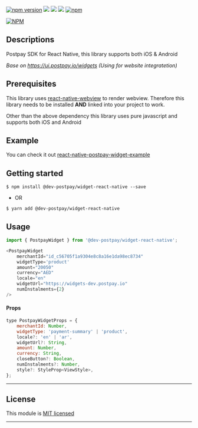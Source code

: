 
[![npm version](https://badge.fury.io/js/postpay-widget-react-native.svg)](https://badge.fury.io/js/postpay-widget-react-native) ![](https://img.shields.io/github/issues/postpayio/postpay-widget-react-native.svg) ![](https://img.shields.io/github/stars/postpayio/postpay-widget-react-native.svg) ![](https://img.shields.io/github/license/postpayio/postpay-widget-react-native.svg) [![npm](https://img.shields.io/npm/dm/postpay-widget-react-native.svg)](https://npmjs.com/package/@dev-postpay/widget-react-native)

[![NPM](https://nodei.co/npm/@dev-postpay/widget-react-native.png?downloads=true&stars=true)](https://nodei.co/npm/@dev-postpay/widget-react-native/)

## Descriptions

Postpay SDK for React Native, this library supports both iOS & Android

_Base on https://ui.postpay.io/widgets (Using for website integratetion)_

## Prerequisites

This library uses [react-native-webview](https://github.com/react-native-webview/react-native-webview)
to render webview. Therefore this library needs to be installed **AND** linked into your project to work.

Other than the above dependency this library uses pure javascript and supports both iOS and Android

## Example

You can check it out [react-native-postpay-widget-example](https://github.com/postpayio/react-native-postpay-widget-example)

## Getting started

`$ npm install @dev-postpay/widget-react-native --save`

- OR

`$ yarn add @dev-postpay/widget-react-native`

## Usage
```javascript
import { PostpayWidget } from '@dev-postpay/widget-react-native';

<PostpayWidget
    merchantId="id_c56705f1a9304e8c8a16e1da98ec8734"
    widgetType='product'
    amount="20050"
    currency="AED"
    locale="en"
    widgetUrl="https://widgets-dev.postpay.io"
    numInstalments={2}
/>
```

#### Props

```javascript
type PostpayWidgetProps = {
    merchantId: Number,
    widgetType: 'payment-summary' | 'product',
    locale?: 'en' | 'ar',
    widgetUrl?: String,
    amount: Number,
    currency: String,
    closeButton?: Boolean,
    numInstalments?: Number,
    style?: StyleProp<ViewStyle>,
};
```
---

## License

This module is [MIT licensed](./LICENSE)

---
